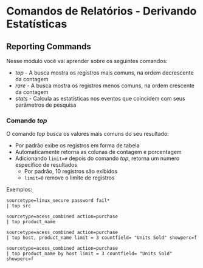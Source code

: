 # Comandos de Relatórios - Derivando Estatísticas 

## Reporting Commands

Nesse módulo você vai aprender sobre os seguintes comandos:
* _top_ - A busca mostra os registros mais comuns, na ordem decrescente da contagem
* _rare_ - A busca mostra os registros menos comuns, na ordem crescente da contagem
*  _stats_ - Calcula as estatísticas nos eventos que coincidem com seus parâmetros de pesquisa

### Comando _top_

O comando _top_ busca os valores mais comuns do seu resultado:
*  Por padrão exibe os registros em forma de tabela
* Automaticamente retorna as colunas de contagem e porcentagem
* Adicionando `limit=#` depois do comando _top_, retorna um numero específico de resultados
	* Por padrão, 10 registros são exibidos
	* `limit=0` remove o limite de registros

Exemplos:
```
sourcetype=linux_secure password fail*
| top src
```
```
sourcetype=acess_combined action=purchase
| top product_name
```
```
sourcetype=acess_combined action=purchase
| top host, product_name limit = 3 countfield= "Units Sold" showperc=f
```
```
sourcetype=acess_combined action=purchase
| top product_name by host limit = 3 countfield= "Units Sold" showperc=f
```
<!--stackedit_data:
eyJoaXN0b3J5IjpbLTEwMzAxMzk1NTcsNzA5OTk1NzU3XX0=
-->